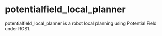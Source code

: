 # potentialfield_local_planner
potentialfield_local_planner is a robot local planning using Potential Field under ROS1.
